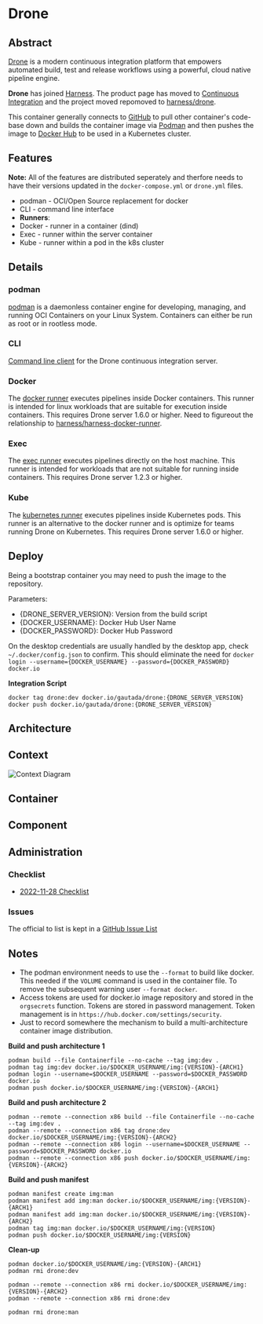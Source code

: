 # Drone

## Abstract

[Drone](https://drone.io) is a modern continuous integration platform that empowers automated build, test and release workflows using a powerful, cloud native pipeline engine.

**Drone** has joined [Harness](https://harness.io). The product page has moved to [Continuous Integration](https://harness.io/products/continuous-integration) and the project moved repomoved to [harness/drone](https://github.com/harness/drone/).

This container generally connects to [GitHub](https://github.com) to pull other container's code-base down and builds the container image via [Podman](https://podman.io) and then pushes the image to [Docker Hub](https//hub.docker.com) to be used in a Kubernetes cluster.

## Features

**Note:** All of the features are distributed seperately and therfore needs to have their versions updated in the `docker-compose.yml` or `drone.yml` files.

- podman - OCI/Open Source replacement for docker
- CLI - command line interface
- **Runners**:
 - Docker - runner in a container (dind)
 - Exec - runner within the server container
 - Kube - runner within a pod in the k8s cluster

## Details

### podman

[podman](https://podman.io) is a daemonless container engine for developing, managing, and running OCI Containers on your Linux System. Containers can either be run as root or in rootless mode. 

### CLI

[Command line client](https://github.com/harness/drone-cli) for the Drone continuous integration server.

### Docker

The [docker runner](https://github.com/drone-runners/drone-runner-docker) executes pipelines inside Docker containers. This runner is intended for linux workloads that are suitable for execution inside containers. This requires Drone server 1.6.0 or higher. Need to figureout the relationship to  [harness/harness-docker-runner](https://github.com/harness/harness-docker-runner).

### Exec

The [exec runner](https://github.com/drone-runners/drone-runner-exec) executes pipelines directly on the host machine. This runner is intended for workloads that are not suitable for running inside containers. This requires Drone server 1.2.3 or higher.

### Kube

The [kubernetes runner](https://github.com/drone-runners/drone-runner-kube) executes pipelines inside Kubernetes pods. This runner is an alternative to the docker runner and is optimize for teams running Drone on Kubernetes. This requires Drone server 1.6.0 or higher.


## Deploy

Being a bootstrap container you may need to push the image to the repository.

Parameters:
- {DRONE_SERVER_VERSION}: Version from the build script
- {DOCKER_USERNAME}: Docker Hub User Name
- {DOCKER_PASSWORD}: Docker Hub Password

On the desktop credentials are usually handled by the desktop app, check `~/.docker/config.json` to confirm.  This should eliminate the need for `docker login --username={DOCKER_USERNAME} --password={DOCKER_PASSWORD} docker.io`

**Integration Script**
```
docker tag drone:dev docker.io/gautada/drone:{DRONE_SERVER_VERSION}
docker push docker.io/gautada/drone:{DRONE_SERVER_VERSION}
```

## Architecture

## Context

![Context Diagram](https://www.plantuml.com/plantuml/svg/VL99Jy9G4BxpAvwSC56vSF1W3DeQGuJOW9wReHtg2szftaBeltUwrwMSElcMRzxCT6aT6EUbc5nnbGYV8di85lDWSPSJ-FWRZGEj79xT1HQuGZFAormhL6F-i50WUJB6OYvq8NlxP5TOXp9-ERjPnjsNtz-mwMjLJAdQQMyIP86cY0qeoD2mMqOysw4vyGIdryE4L2T7DEGBgw9CwEPXMyorvKwRWYB-Woch2PlbEfMWo1vLnS-WMaCXxy5g4FGKhRhNp5AZ5POFAR-jdIkllMNFdekKx7-Wsjk7q48GwdqWZAzZhHCGyyZm4pXaGmsejEnou9atuBXMRAKEsiYgxllGlOm-tblgi6dAijkRtwDHwD0Efem4k3AYxSkElIflk7AHQoZYi3jfDGcXMnJnjaFR9NqOdj4ebdoT0E42tn23TzS_Lgi8MqLtnq-BlRr5kz-5O8HQiKILUYc-0G00)

## Container

## Component

## Administration

### Checklist

- [2022-11-28 Checklist](https://github.com/gautada/drone-container/issues/34)

### Issues

The official to list is kept in a [GitHub Issue List](https://github.com/gautada/drone-container/issues)

## Notes

- The podman environment needs to use the `--format` to build like docker.  This needed if the `VOLUME` command is used in the container file. To remove the subsequent warning user `--format docker`.
- Access tokens are used for docker.io image repository and stored in the `orgsecrets` function. Tokens are stored in password management. Token management is in `https://hub.docker.com/settings/security`.
- Just to record somewhere the mechanism to build a multi-architecture container image distribution.

**Build and push architecture 1**
```
podman build --file Containerfile --no-cache --tag img:dev .
podman tag img:dev docker.io/$DOCKER_USERNAME/img:{VERSION}-{ARCH1}
podman login --username=$DOCKER_USERNAME --password=$DOCKER_PASSWORD docker.io
podman push docker.io/$DOCKER_USERNAME/img:{VERSION}-{ARCH1}
```

**Build and push architecture 2**
```
podman --remote --connection x86 build --file Containerfile --no-cache --tag img:dev .
podman --remote --connection x86 tag drone:dev docker.io/$DOCKER_USERNAME/img:{VERSION}-{ARCH2}
podman --remote --connection x86 login --username=$DOCKER_USERNAME --password=$DOCKER_PASSWORD docker.io
podman --remote --connection x86 push docker.io/$DOCKER_USERNAME/img:{VERSION}-{ARCH2}
```

**Build and push manifest**
```
podman manifest create img:man
podman manifest add img:man docker.io/$DOCKER_USERNAME/img:{VERSION}-{ARCH1}
podman manifest add img:man docker.io/$DOCKER_USERNAME/img:{VERSION}-{ARCH2}
podman tag img:man docker.io/$DOCKER_USERNAME/img:{VERSION}
podman push docker.io/$DOCKER_USERNAME/img:{VERSION}
```

**Clean-up**
```
podman docker.io/$DOCKER_USERNAME/img:{VERSION}-{ARCH1}
podman rmi drone:dev

podman --remote --connection x86 rmi docker.io/$DOCKER_USERNAME/img:{VERSION}-{ARCH2}
podman --remote --connection x86 rmi drone:dev

podman rmi drone:man
```






